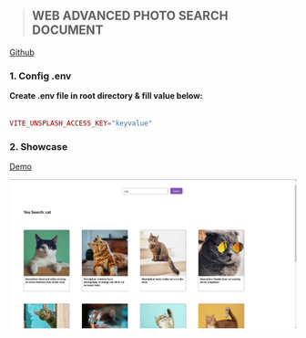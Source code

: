 > ## WEB ADVANCED PHOTO SEARCH DOCUMENT

[Github](https://github.com/minhtrifit/web-advanced-photo-search)

### 1. Config .env 

**Create .env file in root directory & fill value below:**

```php

VITE_UNSPLASH_ACCESS_KEY="keyvalue"

```

### 2. Showcase

[Demo](https://20120217-myphoto.netlify.app)

![Showcase](./public/showcase.png)